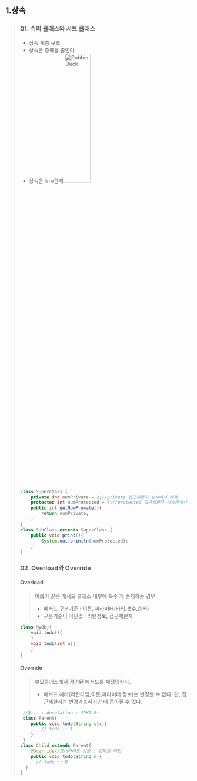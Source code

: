 
## 1.상속
> ### 01. 슈퍼 클래스와 서브 클래스
> * 상속 계층 구조
> * 상속은 중복을 줄인다
> * 상속은 is-a관계
> <img src="https://postfiles.pstatic.net/MjAyMjA1MTNfNjEg/MDAxNjUyNDUyMTc2NTk4.0yUQ_2XgQY2-UY5ISPfKEwHoTbif8cr-xlOuGHR30Cog.CZuCTfykpvIYu7Gy5yP0yvBh9K_fuLiER8eIfK6UjJ0g.PNG.forget980/%ED%99%94%EB%A9%B4_%EC%BA%A1%EC%B2%98_2022-05-13_232207.png?type=w580" width="40%" height="30%" title="px(픽셀) 크기 설정" alt="RubberDuck"></img>
>```java
>class SuperClass {
>	  private int numPrivate = 2;//private 접근제한자 상속에서 배제
>	  protected int numProtected = 4;//protected 접근제한자 상속관개시 사용가능
>	  public int getNumProvate(){
>		  return numPrivate;
>	  }
>}
>class SubClass extends SuperClass {
>	  public void print(){
>		  System.out.println(numProtected);
>	  }
>}
>```
> ### 02. Overload와 Override
> #### Overload
> > 이름이 같은 메서드 클래스 내부에 복수 개 존재하는 경우
> > * 메서드 구분기준 : 이름, 파라미터(타입,갯수,순서)
> > * 구분기준이 아닌것 : 리턴정보, 접근제한자
> ```java
> class MyObj{
>	  void todo(){
>	  }
>	  void todo(int n){
>	  }
> }
>```
> #### Override
> > 부모클래스에서 정의된 메서드를 재정의한다.
> > * 메서드 헤더(리턴타임,이름,파라미터 정보)는 변경할 수 없다. 단, 접근제한자는 변경가능하지만 더 좁아질 수 없다.
> ```java
>  //@... : Annotation : JDK1.5~
>  class Parent{
>	  public void todo(String str){
>		  // todo :: A
>	  }
>  }
> class Child extends Parent{
>	  @Override//오버라이드 검증 : 컴파일 타임
>	  public void todo(String n){
>	  	// todo :: B
> 	}
>}
>```
